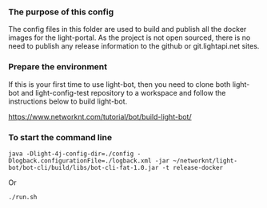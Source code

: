 ### The purpose of this config

The config files in this folder are used to build and publish all the docker images for the light-portal. As the project is not open sourced, there is no need to publish any release information to the github or git.lightapi.net sites.
 
### Prepare the environment

If this is your first time to use light-bot, then you need to clone both light-bot and light-config-test repository to a workspace and follow the instructions below to build light-bot. 

https://www.networknt.com/tutorial/bot/build-light-bot/

### To start the command line

```
java -Dlight-4j-config-dir=./config -Dlogback.configurationFile=./logback.xml -jar ~/networknt/light-bot/bot-cli/build/libs/bot-cli-fat-1.0.jar -t release-docker
```

Or

```
./run.sh
```
